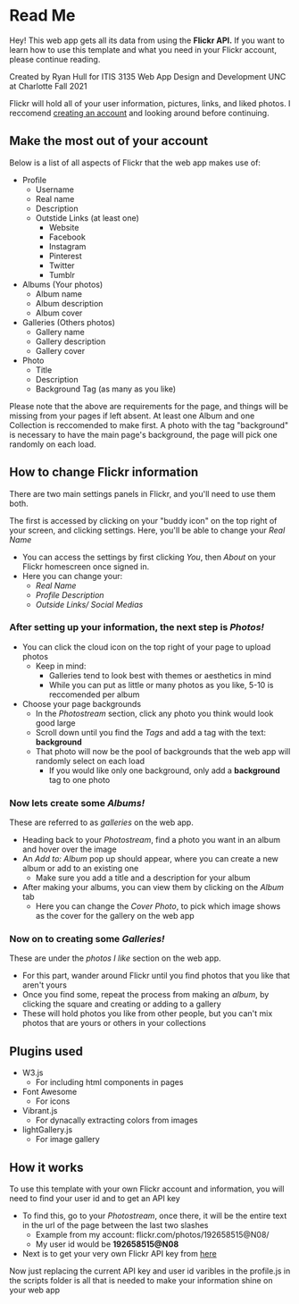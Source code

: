 # Read Me

Hey! This web app gets all its data from using the **Flickr API.** If you want to learn how to use this template and what you need in your Flickr account, please continue reading.

Created by Ryan Hull for ITIS 3135
Web App Design and Development
UNC at Charlotte
Fall 2021

Flickr will hold all of your user information, pictures, links, and liked photos. I reccomend [creating an account](https://www.cleverbox.co.uk/blog/top-tips/set-flickr-account/) and looking around before continuing.

## Make the most out of your account

Below is a list of all aspects of Flickr that the web app makes use of:

- Profile
  - Username
  - Real name
  - Description
  - Outstide Links (at least one)
    - Website
    - Facebook
    - Instagram
    - Pinterest
    - Twitter
    - Tumblr
- Albums (Your photos)
  - Album name
  - Album description
  - Album cover
- Galleries (Others photos)
  - Gallery name
  - Gallery description
  - Gallery cover
- Photo
  - Title
  - Description
  - Background Tag (as many as you like)

Please note that the above are requirements for the page, and things will be missing from your pages if left absent. At least one Album and one Collection is reccomended to make first. A photo with the tag "background" is necessary to have the main page's background, the page will pick one randomly on each load.

## How to change Flickr information

There are two main settings panels in Flickr, and you'll need to use them both.

The first is accessed by clicking on your "buddy icon" on the top right of your screen, and clicking settings.
Here, you'll be able to change your _Real Name_

- You can access the settings by first clicking _You_, then _About_ on your Flickr homescreen once signed in.
- Here you can change your:
  - _Real Name_
  - _Profile Description_
  - _Outside Links/ Social Medias_

### After setting up your information, the next step is _Photos!_

- You can click the cloud icon on the top right of your page to upload photos
  - Keep in mind:
    - Galleries tend to look best with themes or aesthetics in mind
    - While you can put as little or many photos as you like, 5-10 is reccomended per album
- Choose your page backgrounds
  - In the _Photostream_ section, click any photo you think would look good large
  - Scroll down until you find the _Tags_ and add a tag with the text: **background**
  - That photo will now be the pool of backgrounds that the web app will randomly select on each load
    - If you would like only one background, only add a **background** tag to one photo

### Now lets create some _Albums!_

These are referred to as _galleries_ on the web app.

- Heading back to your _Photostream_, find a photo you want in an album and hover over the image
- An _Add to: Album_ pop up should appear, where you can create a new album or add to an existing one
  - Make sure you add a title and a description for your album
- After making your albums, you can view them by clicking on the _Album_ tab
  - Here you can change the _Cover Photo_, to pick which image shows as the cover for the gallery on the web app

### Now on to creating some _Galleries!_

These are under the _photos I like_ section on the web app.

- For this part, wander around Flickr until you find photos that you like that aren't yours
- Once you find some, repeat the process from making an _album_, by clicking the square and creating or adding to a gallery
- These will hold photos you like from other people, but you can't mix photos that are yours or others in your collections

## Plugins used

- W3.js
  - For including html components in pages
- Font Awesome
  - For icons
- Vibrant.js
  - For dynacally extracting colors from images
- lightGallery.js
  - For image gallery

## How it works

To use this template with your own Flickr account and information, you will need to find your user id and to get an API key

- To find this, go to your _Photostream_, once there, it will be the entire text in the url of the page between the last two slashes
  - Example from my account: flickr.<span></span>com/photos/192658515@N08/
  - My user id would be **192658515@N08**
- Next is to get your very own Flickr API key from [here](https://www.flickr.com/services/apps/create/noncommercial/?)

Now just replacing the current API key and user id varibles in the profile.js in the scripts folder is all that is needed to make your information shine on your web app